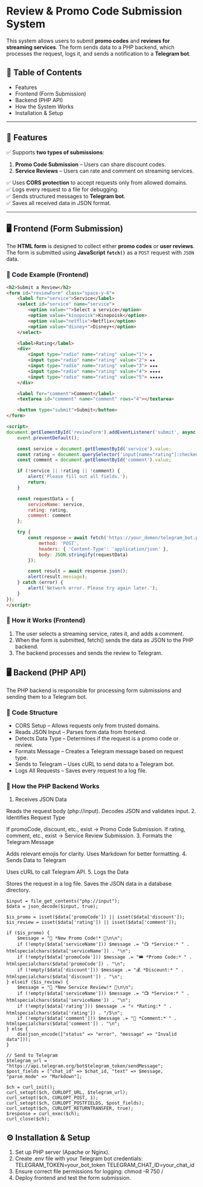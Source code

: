 # **Review & Promo Code Submission System**

This system allows users to submit **promo codes** and **reviews for streaming services**. The form sends data to a PHP backend, which processes the request, logs it, and sends a notification to a **Telegram bot**.

## 📌 **Table of Contents**
- Features
- Frontend (Form Submission)
- Backend (PHP API)
- How the System Works
- Installation & Setup

---

## **🚀 Features**
✅ Supports **two types of submissions**:
1. **Promo Code Submission** – Users can share discount codes.
2. **Service Reviews** – Users can rate and comment on streaming services.

✅ Uses **CORS protection** to accept requests only from allowed domains.  
✅ Logs every request to a file for debugging.  
✅ Sends structured messages to **Telegram bot**.  
✅ Saves all received data in JSON format.

---

## **🖥️ Frontend (Form Submission)**

The **HTML form** is designed to collect either **promo codes** or **user reviews**. The form is submitted using **JavaScript `fetch()`** as a `POST` request with `JSON` data.

### **📌 Code Example (Frontend)**
```html
<h2>Submit a Review</h2>
<form id="reviewForm" class="space-y-6">
    <label for="service">Service</label>
    <select id="service" name="service">
        <option value="">Select a service</option>
        <option value="kinopoisk">Kinopoisk</option>
        <option value="netflix">Netflix</option>
        <option value="disney+">Disney+</option>
    </select>

    <label>Rating</label>
    <div>
        <input type="radio" name="rating" value="1"> ★
        <input type="radio" name="rating" value="2"> ★★
        <input type="radio" name="rating" value="3"> ★★★
        <input type="radio" name="rating" value="4"> ★★★★
        <input type="radio" name="rating" value="5"> ★★★★★
    </div>

    <label for="comment">Comment</label>
    <textarea id="comment" name="comment" rows="4"></textarea>

    <button type="submit">Submit</button>
</form>

<script>
document.getElementById('reviewForm').addEventListener('submit', async function(event) {
    event.preventDefault();

    const service = document.getElementById('service').value;
    const rating = document.querySelector('input[name="rating"]:checked')?.value;
    const comment = document.getElementById('comment').value;

    if (!service || !rating || !comment) {
        alert('Please fill out all fields.');
        return;
    }

    const requestData = {
        serviceName: service,
        rating: rating,
        comment: comment
    };

    try {
        const response = await fetch('https://your_domen/telegram_bot.php', {
            method: 'POST',
            headers: { 'Content-Type': 'application/json' },
            body: JSON.stringify(requestData)
        });

        const result = await response.json();
        alert(result.message);
    } catch (error) {
        alert('Network error. Please try again later.');
    }
});
</script>
```
### 📌 How it Works (Frontend)

1. The user selects a streaming service, rates it, and adds a comment.
2. When the form is submitted, fetch() sends the data as JSON to the PHP backend.
3. The backend processes and sends the review to Telegram.

## 🖥️ Backend (PHP API)

The PHP backend is responsible for processing form submissions and sending them to a Telegram bot.

### 📌 Code Structure

- CORS Setup – Allows requests only from trusted domains.
- Reads JSON Input – Parses form data from frontend.
- Detects Data Type – Determines if the request is a promo code or review.
- Formats Message – Creates a Telegram message based on request type.
- Sends to Telegram – Uses cURL to send data to a Telegram bot.
- Logs All Requests – Saves every request to a log file.

### 📌 How the PHP Backend Works

1. Receives JSON Data

Reads the request body (php://input).
Decodes JSON and validates input.
2. Identifies Request Type

If promoCode, discount, etc., exist → Promo Code Submission.
If rating, comment, etc., exist → Service Review Submission.
3. Formats the Telegram Message

Adds relevant emojis for clarity.
Uses Markdown for better formatting.
4. Sends Data to Telegram

Uses cURL to call Telegram API.
5. Logs the Data

Stores the request in a log file.
Saves the JSON data in a database directory.

```
$input = file_get_contents("php://input");
$data = json_decode($input, true);

$is_promo = isset($data['promoCode']) || isset($data['discount']);
$is_review = isset($data['rating']) || isset($data['comment']);

if ($is_promo) {
    $message = "🔔 *New Promo Code!* 🔔\n\n";
    if (!empty($data['serviceName'])) $message .= "📺 *Service:* " . htmlspecialchars($data['serviceName']) . "\n";
    if (!empty($data['promoCode'])) $message .= "🎟 *Promo Code:* " . htmlspecialchars($data['promoCode']) . "\n";
    if (!empty($data['discount'])) $message .= "💰 *Discount:* " . htmlspecialchars($data['discount']) . "\n";
} elseif ($is_review) {
    $message = "📝 *New Service Review!* 📝\n\n";
    if (!empty($data['serviceName'])) $message .= "📺 *Service:* " . htmlspecialchars($data['serviceName']) . "\n";
    if (!empty($data['rating'])) $message .= "⭐ *Rating:* " . htmlspecialchars($data['rating']) . "/5\n";
    if (!empty($data['comment'])) $message .= "💬 *Comment:* " . htmlspecialchars($data['comment']) . "\n";
} else {
    die(json_encode(["status" => "error", "message" => "Invalid data"]));
}

// Send to Telegram
$telegram_url = "https://api.telegram.org/bot$telegram_token/sendMessage";
$post_fields = ["chat_id" => $chat_id, "text" => $message, "parse_mode" => "Markdown"];

$ch = curl_init();
curl_setopt($ch, CURLOPT_URL, $telegram_url);
curl_setopt($ch, CURLOPT_POST, 1);
curl_setopt($ch, CURLOPT_POSTFIELDS, $post_fields);
curl_setopt($ch, CURLOPT_RETURNTRANSFER, true);
$response = curl_exec($ch);
curl_close($ch);

```

## ⚙️ Installation & Setup

1. Set up PHP server (Apache or Nginx).
2. Create .env file with your Telegram bot credentials:
   TELEGRAM_TOKEN=your_bot_token
   TELEGRAM_CHAT_ID=your_chat_id
3. Ensure correct file permissions for logging:
  chmod -R 750 /
4. Deploy frontend and test the form submission.
